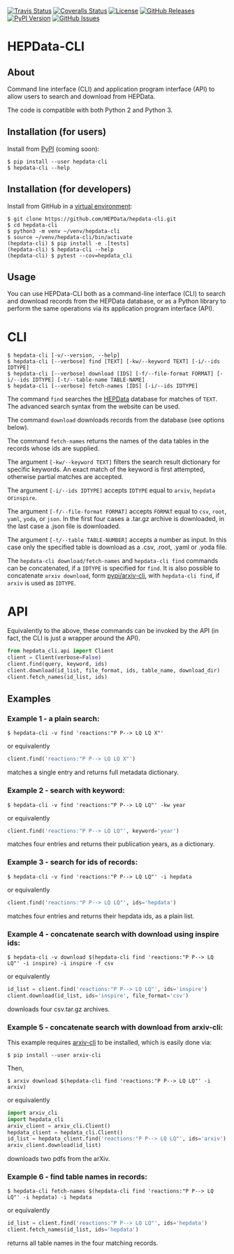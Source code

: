 [![Travis Status](https://www.travis-ci.org/HEPData/hepdata-cli.svg?branch=master)](https://www.travis-ci.org/HEPData/hepdata-cli)
[![Coveralls Status](https://coveralls.io/repos/github/HEPData/hepdata-cli/badge.svg?branch=master)](https://coveralls.io/github/HEPData/hepdata-cli?branch=master)
[![License](https://img.shields.io/github/license/HEPData/hepdata-cli.svg)](https://github.com/HEPData/hepdata-cli/blob/master/LICENSE.txt)
[![GitHub Releases](https://img.shields.io/github/release/hepdata/hepdata-cli.svg?maxAge=2592000)](https://github.com/HEPData/hepdata-cli/releases)
[![PyPI Version](https://img.shields.io/pypi/v/hepdata-cli)](https://pypi.org/project/hepdata-cli/)
[![GitHub Issues](https://img.shields.io/github/issues/hepdata/hepdata-cli.svg?maxAge=2592000)](https://github.com/HEPData/hepdata-cli/issues)


# HEPData-CLI

## About

Command line interface (CLI) and application program interface (API) to allow users to search and download from HEPData.

The code is compatible with both Python 2 and Python 3.

## Installation (for users)

Install from [PyPI](https://pypi.org/) (coming soon):

```code
$ pip install --user hepdata-cli
$ hepdata-cli --help
```

## Installation (for developers)

Install from GitHub in a [virtual environment](https://docs.python.org/3/tutorial/venv.html):

```code
$ git clone https://github.com/HEPData/hepdata-cli.git
$ cd hepdata-cli
$ python3 -m venv ~/venv/hepdata-cli
$ source ~/venv/hepdata-cli/bin/activate
(hepdata-cli) $ pip install -e .[tests]
(hepdata-cli) $ hepdata-cli --help
(hepdata-cli) $ pytest --cov=hepdata_cli
```

## Usage

You can use HEPData-CLI both as a command-line interface (CLI) to search and download records from the HEPData database, or as a Python library to perform the same operations via its application program interface (API).


# CLI

```code
$ hepdata-cli [-v/--version, --help]
$ hepdata-cli [--verbose] find [TEXT] [-kw/--keyword TEXT] [-i/--ids IDTYPE]
$ hepdata-cli [--verbose] download [IDS] [-f/--file-format FORMAT] [-i/--ids IDTYPE] [-t/--table-name TABLE-NAME]
$ hepdata-cli [--verbose] fetch-names [IDS] [-i/--ids IDTYPE]
```

The command ```find``` searches the [HEPData](https://www.hepdata.net/) database for matches of ```TEXT```. The advanced search syntax from the website can be used.

The command ```download``` downloads records from the database (see options below).

The command ```fetch-names``` returns the names of the data tables in the records whose ids are supplied.

The argument ```[-kw/--keyword TEXT]``` filters the search result dictionary for specific keywords.
An exact match of the keyword is first attempted, otherwise partial matches are accepted.

The argument ```[-i/--ids IDTYPE]``` accepts ```IDTYPE``` equal to ```arxiv```, ```hepdata``` or```inspire```.

The argument  ```[-f/--file-format FORMAT]``` accepts ```FORMAT``` equal to ```csv```, ```root```, ```yaml```, ```yoda```, or ```json```.
In the first four cases a .tar.gz archive is downloaded, in the last case a .json file is downloaded.

The argument  ```[-t/--table TABLE-NUMBER]``` accepts a number as input.
In this case only the specified table is download as a .csv, .root, .yaml or .yoda file.

The ```hepdata-cli download/fetch-names``` and ```hepdata-cli find``` commands can be concatenated, if a ```IDTYPE``` is specified for ```find```.
It is also possible to concatenate ```arxiv download```, form [pypi/arxiv-cli](https://pypi.org/project/arxiv-cli/), with ```hepdata-cli find```, if ```arxiv``` is used as ```IDTYPE```.

# API

Equivalently to the above, these commands can be invoked by the API (in fact, the CLI is just a wrapper around the API).

```python
from hepdata_cli.api import Client
client = Client(verbose=False)
client.find(query, keyword, ids)
client.download(id_list, file_format, ids, table_name, download_dir)
client.fetch_names(id_list, ids)

```

## Examples

### Example 1 - a plain search:

```code
$ hepdata-cli -v find 'reactions:"P P--> LQ LQ X"'
```

or equivalently

```python
client.find('reactions:"P P--> LQ LQ X"')
```

matches a single entry and returns full metadata dictionary.

### Example 2 - search with keyword:

```code
$ hepdata-cli -v find 'reactions:"P P--> LQ LQ"' -kw year
```

or equivalently

```python
client.find('reactions:"P P--> LQ LQ"', keyword='year')
```

matches four entries and returns their publication years, as a dictionary.

### Example 3 - search for ids of records:

```code
$ hepdata-cli -v find 'reactions:"P P--> LQ LQ"' -i hepdata
```

or equivalently

```python
client.find('reactions:"P P--> LQ LQ"', ids='hepdata')
```

matches four entries and returns their hepdata ids, as a plain list.

### Example 4 - concatenate search with download using inspire ids:

```code
$ hepdata-cli -v download $(hepdata-cli find 'reactions:"P P--> LQ LQ"' -i inspire) -i inspire -f csv
```

or equivalently

```python
id_list = client.find('reactions:"P P--> LQ LQ"', ids='inspire')
client.download(id_list, ids='inspire', file_format='csv')
```

downloads four csv.tar.gz archives.

### Example 5 - concatenate search with download from arxiv-cli:

This example requires [arxiv-cli](https://github.com/jacquerie/arxiv-cli) to be installed, which is easily done via:

```code
$ pip install --user arxiv-cli
```

Then,

```code
$ arxiv download $(hepdata-cli find 'reactions:"P P--> LQ LQ"' -i arxiv)
```
or equivalently

```python
import arxiv_cli
import hepdata_cli
arxiv_client = arxiv_cli.Client()
hepdata_client = hepdata_cli.Client()
id_list = hepdata_client.find('reactions:"P P--> LQ LQ"', ids='arxiv')
arxiv_client.download(id_list)
```

downloads two pdfs from the arXiv.

### Example 6 - find table names in records:

```code
$ hepdata-cli fetch-names $(hepdata-cli find 'reactions:"P P--> LQ LQ"' -i hepdata) -i hepdata
```

or equivalently

```python
id_list = client.find('reactions:"P P--> LQ LQ"', ids='hepdata')
client.fetch_names(id_list, ids='hepdata')
```

returns all table names in the four matching records.
